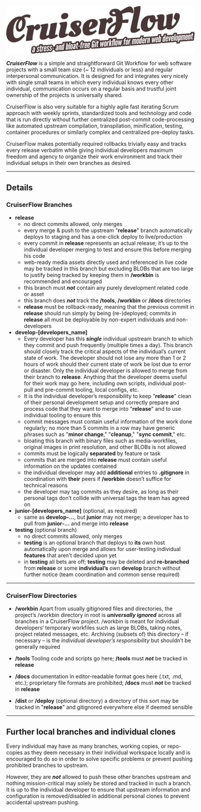 ![CruiserFlow Logo](CruiserFlow.png)

***CruiserFlow*** is a simple and straightforward Git Workflow for web software projects with a small team size (~ 12 individuals or less) and regular interpersonal communication. It is designed for and integrates very nicely with single small teams in which every individual knows every other individual, communication occurs on a regular basis and trustful joint ownership of the projects is universally shared.

CruiserFlow is also very suitable for a highly agile fast iterating Scrum approach with weekly sprints, standardized tools and technology and code that is run directly without further centralized post-commit code-processing like automated upstream compilation, transpilation, minification, testing, container procedures or similarly complex and centralized pre-deploy tasks.

CruiserFlow makes potentially required rollbacks trivially easy and tracks every release verbatim while giving individual developers maximum freedom and agency to organize their work environment and track their individual setups in their own branches as desired.

***

## Details

### **CruiserFlow** Branches

* **release**
    * no direct commits allowed, only merges
    * every merge & push to the upstream "**release**" branch automatically deploys to staging and has a one-click deploy to live/production
    * every commit in **release** represents an actual release; it’s up to the individual developer merging to test and ensure this before merging his code
    * web-ready media assets directly used and referenced in live code may be tracked in this branch but excluding BLOBs that are too large to justify being tracked by keeping them in **/workbin** is recommended and encouraged
    * this branch must **_not_** contain any purely development related code or asset
    * this branch does **_not_** track the **/tools**, **/workbin** or **/docs** directories
    * **release** must be rollback-ready, meaning that the previous commit in **release** should run simply by being (re-)deployed; commits in **release** all must be deployable by non-expert individuals and non-developers
* **develop-[developers_name]**
    * Every developer has this **_single_** individual upstream branch to which they commit and push frequently (multiple times a day). This branch should closely track the critical aspects of the individual’s current state of work. The developer should not lose any more than 1 or 2 hours of work should their current state of work be lost due to error or disaster. Only the individual developer is allowed to merge from their branch to **release**. Anything that the developer deems useful for their work may go here, including own scripts, individual post-pull and pre-commit tooling, local configs, etc.
    * It is the individual developer’s responsibility to keep "**release**" clean of their personal development setup and correctly prepare and process code that they want to merge into "**release**" and to use individual tooling to ensure this
    * commit messages must contain useful information of the work done regularly; no more than 5 commits in a row may have generic phrases such as "**minor change**," "**cleanup**," "**sync commit**," etc.
    * bloating this branch with binary files such as media-workfiles, original images in print resolution, and other BLOBs is not allowed
    * commits must be logically **separated** by feature or task
    * commits that are merged into **release** must contain useful information on the updates contained
    * the individual developer may add **additional** entries to **.gitignore** in coordination with **their** peers if **/workbin** doesn’t suffice for technical reasons
    * the developer may tag commits as they desire, as long as their personal tags don’t collide with universal tags the team has agreed on
* **junior-[developers_name]** (optional, as required)
    * same as **develop-…**, but **junior** may not merge; a developer has to pull from **junior-…** and merge into **release**
* **testing** (optional branch)
    * no direct commits allowed, only merges
    * **testing** is an optional branch that deploys to **its** own host automatically upon merge and allows for user-testing individual **features** that aren’t decided upon yet
    * in **testing** all bets are off; **testing** may be deleted and **re-branched** from **release** or some **individual’s** own **develop** branch without further notice (team coordination and common sense required)

***

### **CruiserFlow** Directories

* **/workbin**
    Apart from usually gitignored files and directories, the project’s /workbin directory in root is **_universally ignored_** across all branches in a CruiserFlow project. /workbin is meant for individual developers‘ temporary workfiles such as large BLOBs, taking notes, project related messages, etc. Archiving (subsets of) this directory – if necessary – is the *individual developer’s responsibility* but shouldn’t be generally required
  
* **/tools**
    Tooling code and scripts go here; **/tools** must **_not_** be tracked in **release**
  
* **/docs**
    documentation in editor-readable format goes here (.txt, .md, etc.); proprietary file formats are prohibited; **/docs** must **_not_** be tracked in **release**
  
* **/dist** or **/deploy** (optional directory) a directory of this sort may be tracked in "**release**" and gitignored everywhere else if deemed sensible

***

## Further local branches and individual clones

Every individual may have as many branches, working copies, or repo-copies as they deem necessary in their individual workspace locally and is encouraged to do so in order to solve specific problems or prevent pushing prohibited branches to upstream.

However, they are **_not_** allowed to push these other branches upstream and nothing mission-critical may solely be stored and tracked in such a branch. It is up to the individual developer to ensure that upstream information and configuration is removed/disabled in additional personal clones to prevent accidental upstream pushing.
